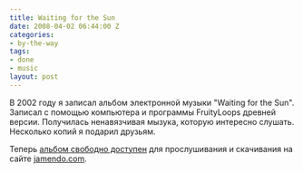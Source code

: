 ```yaml
---
title: Waiting for the Sun
date: 2008-04-02 06:44:00 Z
categories:
- by-the-way
tags:
- done
- music
layout: post
---
```


В 2002 году я записал альбом электронной музыки "Waiting for the Sun". Записал с помощью компьютера и программы FruityLoops древней версии. Получилась ненавязчивая мызука, которую интересно слушать. Несколько копий я подарил друзьям.

Теперь [альбом свободно доступен](http://www.jamendo.com/en/album/21914) для прослушивания и скачивания на сайте [jamendo.com](http://www.jamendo.com/en/).

